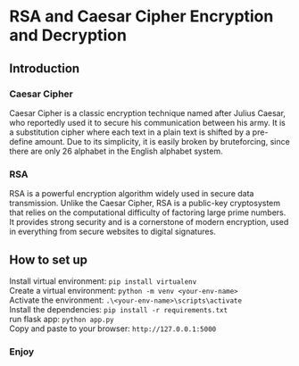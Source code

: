 # RSA and Caesar Cipher Encryption and Decryption   
## Introduction   
### Caesar Cipher   
Caesar Cipher is a classic encryption technique named after Julius Caesar, who reportedly used it to secure his communication between his army. It is a substitution cipher where each text in a plain text is shifted by a pre-define amount. Due to its simplicity, it is easily broken by bruteforcing, since there are only 26 alphabet in the English alphabet system.   
### RSA   
RSA is a powerful encryption algorithm widely used in secure data transmission. Unlike the Caesar Cipher, RSA is a public-key cryptosystem that relies on the computational difficulty of factoring large prime numbers. It provides strong security and is a cornerstone of modern encryption, used in everything from secure websites to digital signatures.   
## How to set up   
Install virtual environment: ```pip install virtualenv```   
Create a virtual environment: ```python -m venv <your-env-name>```   
Activate the environment: ```.\<your-env-name>\scripts\activate```   
Install the dependencies: ```pip install -r requirements.txt```   
run flask app: ```python app.py```   
Copy and paste to your browser: ```http://127.0.0.1:5000```   
### Enjoy
